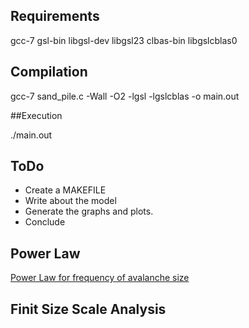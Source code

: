 ## Requirements

gcc-7
gsl-bin
libgsl-dev
libgsl23
clbas-bin
libgslcblas0

## Compilation

gcc-7 sand_pile.c -Wall -O2 -lgsl -lgslcblas -o main.out

##Execution

./main.out

## ToDo

 - Create a MAKEFILE
 - Write about the model
 - Generate the graphs and plots.
 - Conclude
 
 
 ## Power Law
 
 [Power Law for frequency of avalanche size](https://github.com/gcontesini/SOC_Sand_piles/blob/master/power_law.png)
 
 ## Finit Size Scale Analysis
